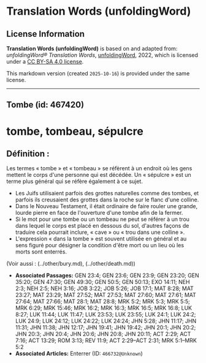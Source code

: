 # Translation Words (unfoldingWord)

## License Information

**Translation Words (unfoldingWord)** is based on and adapted from: _unfoldingWord® Translation Words_, [unfoldingWord](https://unfoldingword.org/utw), 2022, which is licensed under a [CC BY-SA 4.0 license](https://creativecommons.org/licenses/by-sa/4.0/legalcode.en).

This markdown version (created `2025-10-16`) is provided under the same license.



--------------------------------

## Tombe (id: 467420)

tombe, tombeau, sépulcre
========================

Définition :
------------

Les termes « tombe » et « tombeau » se réfèrent à un endroit où les gens mettent le corps d'une personne qui est décédée. Un « sépulcre » est un terme plus général qui se réfère également à ce sujet.

* Les Juifs utilisaient parfois des grottes naturelles comme des tombes, et parfois ils creusaient des grottes dans la roche sur le flanc d'une colline.
* Dans le Nouveau Testament, il était ordinaire de faire rouler une grande, lourde pierre en face de l'ouverture d'une tombe afin de la fermer.
* Si le mot pour une tombe ou un tombeau ne peut se référer à un trou dans lequel le corps est placé en dessous du sol, d'autres façons de traduire cela pourrait inclure, « cave » ou « trou dans une colline ».
* L'expression « dans la tombe » est souvent utilisée en général et au sens figuré pour désigner la condition d'être mort ou un lieu où les morts sont enterrés.

(Voir aussi : (../other/bury.md), (../other/death.md))

* **Associated Passages:** GEN 23:4; GEN 23:6; GEN 23:9; GEN 23:20; GEN 35:20; GEN 47:30; GEN 49:30; GEN 50:5; GEN 50:13; EXO 14:11; NEH 2:3; NEH 2:5; NEH 3:16; JOB 3:22; JOB 5:26; JOB 17:1; MAT 8:28; MAT 23:27; MAT 23:29; MAT 27:52; MAT 27:53; MAT 27:60; MAT 27:61; MAT 27:64; MAT 27:66; MAT 28:1; MAT 28:8; MRK 5:2; MRK 5:3; MRK 5:5; MRK 6:29; MRK 15:46; MRK 16:2; MRK 16:3; MRK 16:5; MRK 16:8; LUK 8:27; LUK 11:44; LUK 11:47; LUK 23:53; LUK 23:55; LUK 24:1; LUK 24:2; LUK 24:9; LUK 24:12; LUK 24:22; LUK 24:24; JHN 5:28; JHN 11:17; JHN 11:31; JHN 11:38; JHN 12:17; JHN 19:41; JHN 19:42; JHN 20:1; JHN 20:2; JHN 20:3; JHN 20:4; JHN 20:6; JHN 20:8; JHN 20:11; ACT 2:29; ACT 7:16; ACT 13:29; ROM 3:13; REV 11:9; ACT 2:29–ACT 2:31; MRK 5:1–MRK 5:2
* **Associated Articles:** Enterrer  (ID: `466732@Unknown`)

